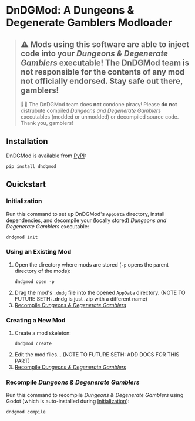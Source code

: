 # DnDGMod: A Dungeons & Degenerate Gamblers Modloader
> ⚠️ Mods using this software are able to inject code into your *Dungeons & Degenerate Gamblers* executable!
> The DnDGMod team is **not** responsible for the contents of any mod not officially endorsed. Stay safe out there, 
> gamblers!
> ---
> 🏴‍☠️ The DnDGMod team does **not** condone piracy! Please **do not** distrubute compiled *Dungeons and 
> Degenerate Gamblers* executables (modded or unmodded) or decompiled source code. Thank you, gamblers!

## Installation
DnDGMod is available from [PyPI](https://pypi.org/project/dndgmod/):
```
pip install dndgmod
```

## Quickstart
### Initialization
Run this command to set up DnDGMod's `AppData` directory, install dependencies, and decompile your (locally stored) 
*Dungeons and Degenerate Gamblers* executable:
```
dndgmod init
```

### Using an Existing Mod
1. Open the directory where mods are stored (`-p` opens the `p`arent directory of the mods):
      ```
      dndgmod open -p
      ```
2. Drag the mod's `.dndg` file into the opened `AppData` directory.
(NOTE TO FUTURE SETH: .dndg is just .zip with a different name)
3. [Recompile *Dungeons & Degenerate Gamblers*](#recompile-dungeons-degenerate-gamblers)

### Creating a New Mod
1. Create a mod skeleton:
      ```
      dndgmod create
      ```
2. Edit the mod files... (NOTE TO FUTURE SETH: ADD DOCS FOR THIS PART)
3. [Recompile *Dungeons & Degenerate Gamblers*](#recompile-dungeons-degenerate-gamblers)

### Recompile *Dungeons & Degenerate Gamblers*
Run this command to recompile *Dungeons & Degenerate Gamblers* using Godot (which is auto-installed during 
[Initialization](#initialization)):
```
dndgmod compile
```